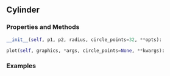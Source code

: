 ## <a id="McUtils.Plots.Primitives.Cylinder">Cylinder</a>


### Properties and Methods
```python
__init__(self, p1, p2, radius, circle_points=32, **opts): 
```

```python
plot(self, graphics, *args, circle_points=None, **kwargs): 
```

### Examples
